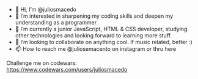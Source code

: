 - 👋 Hi, I’m @juliosmacedo
- 👀 I’m interested in sharpening my coding skills and deepen my understanding as a programmer
- 🌱 I’m currently a junior JavaScript, HTML & CSS developer, studying other technologies and looking forward to learning more stuff.
- 💞️ I’m looking to collaborate on anything cool. If music related, better :)
- 📫 How to reach me @juliosemacento on instagram or thru here


Challenge me on codewars:
https://www.codewars.com/users/juliosmacedo
